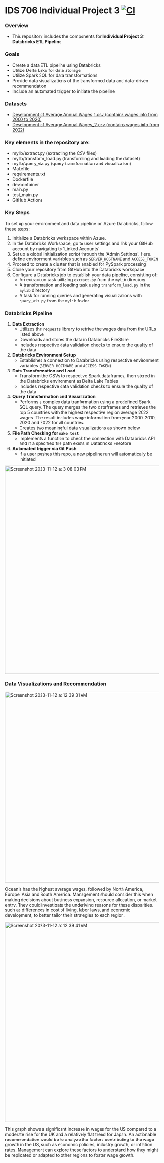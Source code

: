 # IDS 706 Individual Project 3 [![CI](https://github.com/nogibjj/Jaxon-Yue-Individual-Project-3/actions/workflows/cicd.yml/badge.svg)](https://github.com/nogibjj/Jaxon-Yue-Individual-Project-3/actions/workflows/cicd.yml)
### Overview
* This repository includes the components for **Individual Project 3: Databricks ETL Pipeline**

### Goals
* Create a data ETL pipeline using Databricks
* Utilize Delta Lake for data storage
* Utilize Spark SQL for data transformations
* Provide data visualizations of the transformed data and data-driven recommendation
* Include an automated trigger to initiate the pipeline

### Datasets
* [Development of Average Annual Wages_1.csv (contains wages info from 2000 to 2020)](https://raw.githubusercontent.com/nogibjj/Jaxon-Yue-Mini-Project-11/main/dataset/Development%20of%20Average%20Annual%20Wages_1.csv)
* [Development of Average Annual Wages_2.csv (contains wages info from 2022)](https://raw.githubusercontent.com/nogibjj/Jaxon-Yue-Mini-Project-11/main/dataset/Development%20of%20Average%20Annual%20Wages_2.csv)

### Key elements in the repository are:
* mylib/extract.py (extracting the CSV files)
* mylib/transform_load.py (transforming and loading the dataset)
* mylib/query_viz.py (query transformation and visualization)
* Makefile
* requirements.txt
* Dockerfile
* devcontainer
* main.py
* test_main.py
* GitHub Actions

### Key Steps
To set up your environment and data pipeline on Azure Databricks, follow these steps:
1. Initialize a Databricks workspace within Azure.
2. In the Databricks Workspace, go to user settings and link your GitHub account by navigating to 'Linked Accounts'
3. Set up a global initialization script through the 'Admin Settings'. Here, define environment variables such as `SERVER_HOSTNAME` and `ACCESS_TOKEN`
4. Proceed to create a cluster that is enabled for PySpark processing
5. Clone your repository from GitHub into the Databricks workspace
6. Configure a Databricks job to establish your data pipeline, consisting of:
   * An extraction task utilizing `extract.py` from the `mylib` directory
   * A transformation and loading task using `transform_load.py` in the `mylib` directory
   * A task for running queries and generating visualizations with `query_viz.py` from the `mylib` folder

### Databricks Pipeline
1. **Data Extraction**
   * Utilizes the `requests` library to retrive the wages data from the URLs listed above
   * Downloads and stores the data in Databricks FileStore
   * Includes respective data validation checks to ensure the quality of the data
2. **Databricks Environment Setup**
   * Establishes a connection to Databricks using respective environment variables (`SERVER_HOSTNAME` and `ACCESS_TOKEN`)
3. **Data Transformation and Load**
   * Transform the CSVs to respective Spark dataframes, then stored in the Databricks environment as Delta Lake Tables
   * Includes respective data validation checks to ensure the quality of the data
4. **Query Transformation and Visualization**
   * Performs a complex data tranformation using a predefined Spark SQL query. The query merges the two dataframes and retrieves the top 5 countries with the highest respective region average 2022 wages. The result includes wage information from year 2000, 2010, 2020 and 2022 for all countries.
   * Creates two meaningful data visualizations as shown below
5. **File Path Checking for `make test`**
   * Implements a function to check the connection with Databricks API and if a specified file path exists in Databricks FileStore
6. **Automated trigger via Git Push**
   * If a user pushes this repo, a new pipeline run will automatically be initiated

<img width="679" alt="Screenshot 2023-11-12 at 3 08 03 PM" src="https://github.com/nogibjj/Jaxon-Yue-Mini-Project-11/assets/70416390/56bb2007-0803-4003-bcdc-b7f219b4db84">

### Data Visualizations and Recommendation
<img width="623" alt="Screenshot 2023-11-12 at 12 39 31 AM" src="https://github.com/nogibjj/Jaxon-Yue-Mini-Project-11/assets/70416390/5ac4f9d3-57d2-4e43-a2f5-8801caabe8f7">

Oceania has the highest average wages, followed by North America, Europe, Asia and South America. Management should consider this when making decisions about business expansion, resource allocation, or market entry. They could investigate the underlying reasons for these disparities, such as differences in cost of living, labor laws, and economic development, to better tailor their strategies to each region.

<img width="654" alt="Screenshot 2023-11-12 at 12 39 41 AM" src="https://github.com/nogibjj/Jaxon-Yue-Mini-Project-11/assets/70416390/5b6cbcae-e068-4470-828c-1da6d5d68a2e">

This graph shows a significant increase in wages for the US compared to a moderate rise for the UK and a relatively flat trend for Japan. An actionable recommendation would be to analyze the factors contributing to the wage growth in the US, such as economic policies, industry growth, or inflation rates. Management can explore these factors to understand how they might be replicated or adapted to other regions to foster wage growth.
